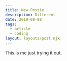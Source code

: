 ```yaml
---
title: New Postie
description: Different
date: 2019-08-08
tags:
  - article
  - coding
layout: layouts/post.njk
---
```


This is me just trying it out.